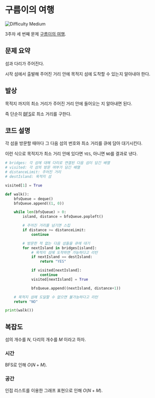 # 구름이의 여행

![Difficulty Medium](https://img.shields.io/badge/Difficulty-Medium-yellow)

3주차 세 번째 문제 [구름이의 여행][problem].

[problem]: https://edu.goorm.io/learn/lecture/33428/%EC%95%8C%EA%B3%A0%EB%A6%AC%EC%A6%98-%EB%A8%BC%EB%8D%B0%EC%9D%B4-%EC%B1%8C%EB%A6%B0%EC%A7%80-%EC%8B%9C%EC%A6%8C1/lesson/1672666/3%EC%A3%BC%EC%B0%A8-%EB%AC%B8%EC%A0%9C-3-%EA%B5%AC%EB%A6%84%EC%9D%B4%EC%9D%98-%EC%97%AC%ED%96%89



## 문제 요약

섬과 다리가 주어진다.

시작 섬에서 출발해 주어진 거리 안에 목적지 섬에 도착할 수 있는지 알아내야 한다.



## 발상

목적지 까지의 최소 거리가 주어진 거리 안에 들어오는 지 알아내면 된다.

즉 단순히 [BFS][bfs]로 최소 거리를 구한다.

[bfs]: https://en.wikipedia.org/wiki/Breadth-first_search



## 코드 설명

각 섬을 방문할 때마다 그 다음 섬의 번호와 최소 거리를 큐에 담아 대기시킨다.

이런 식으로 목적지가 최소 거리 안에 있다면 `YES`, 아니면 `NO`를 결과로 낸다.

```python
# bridges: 각 섬에 대해 다리로 연결된 다음 섬이 담긴 배열
# visited: 각 섬의 방문 여부가 담긴 배열
# distanceLimit: 주어진 거리
# destIsland: 목적지 섬

visited[1] = True

def walk():
    bfsQueue = deque()
    bfsQueue.append((1, 0))

    while len(bfsQueue) > 0:
        island, distance = bfsQueue.popleft()

        # 주어진 거리를 넘기면 스킵
        if distance >= distanceLimit:
            continue

        # 방문한 적 없는 다음 섬들을 큐에 대기
        for nextIsland in bridges[island]:
            # 목적지 섬에 도착하면 가능하다고 리턴
            if nextIsland == destIsland:
                return "YES"

            if visited[nextIsland]:
                continue
            visited[nextIsland] = True

            bfsQueue.append((nextIsland, distance+1))

    # 목적지 섬에 도달할 수 없으면 불가능하다고 리턴
    return "NO"

print(walk())
```



## 복잡도

섬의 개수를 $N$, 다리의 개수를 $M$ 이라고 하자.



### 시간

BFS로 인해 $O(N+M)$.



### 공간

인접 리스트를 이용한 그래프 표현으로 인해 $O(N+M)$.
